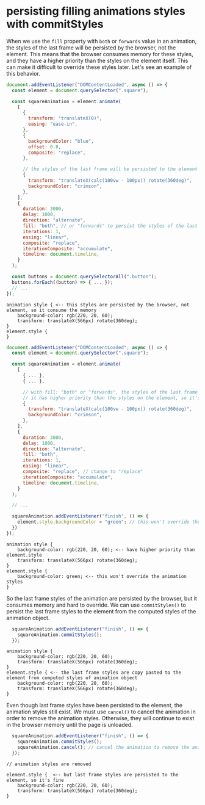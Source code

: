 # persisting filling animations styles with commitStyles

When we use the `fill` property with `both` or `forwards` value in an animation, the styles of the last frame will be persisted by the browser, not the element. This means that the browser consumes memory for these styles, and they have a higher priority than the styles on the element itself. This can make it difficult to override these styles later. Let's see an example of this behavior.

```js
document.addEventListener("DOMContentLoaded", async () => {
  const element = document.querySelector(".square");

  const squareAnimation = element.animate(
    [
      {
        transform: "translateX(0)",
        easing: "ease-in",
      },
      {
        backgroundColor: "blue",
        offset: 0.8,
        composite: "replace",
      },

      // the styles of the last frame will be persisted to the element
      {
        transform: "translateX(calc(100vw - 100px)) rotate(360deg)",
        backgroundColor: "crimson",
      },
    ],
    {
      duration: 3000,
      delay: 1000,
      direction: "alternate",
      fill: "both", // or "forwards" to persist the styles of the last frame to the element
      iterations: 1,
      easing: "linear",
      composite: "replace",
      iterationComposite: "accumulate",
      timeline: document.timeline,
    }
  );

  const buttons = document.querySelectorAll(".button");
  buttons.forEach((button) => { ... });
  // ...
});
```


```
animation style { <-- this styles are persisted by the browser, not element, so it consume the memory
    background-color: rgb(220, 20, 60);
    transform: translateX(566px) rotate(360deg);
}
element.style {
}
```

```js
document.addEventListener("DOMContentLoaded", async () => {
  const element = document.querySelector(".square");

  const squareAnimation = element.animate(
    [
      { ... },
      { ... },

      // with fill: "both" or "forwards", the styles of the last frame will be persisted by the browser
      // it has higher priority than the styles on the element, so it's hard to be overridden
      {
        transform: "translateX(calc(100vw - 100px)) rotate(360deg)",
        backgroundColor: "crimson",
      },
    ],
    {
      duration: 3000,
      delay: 1000,
      direction: "alternate",
      fill: "both",
      iterations: 1,
      easing: "linear",
      composite: "replace", // change to "replace"
      iterationComposite: "accumulate",
      timeline: document.timeline,
    }
  );

  // ...

  squareAnimation.addEventListener("finish", () => {
    element.style.backgroundColor = "green"; // this won't override the animation styles
  })
});
```

```
animation style {
    background-color: rgb(220, 20, 60); <-- have higher priority than element.style
    transform: translateX(566px) rotate(360deg);
}
element.style {
    background-color: green; <-- this won't override the animation styles
}
```

So the last frame styles of the animation are persisted by the browser, but it consumes memory and hard to override. We can use `commitStyles()` to persist the last frame styles to the element from the computed styles of the animation object.

```js
  squareAnimation.addEventListener("finish", () => {
    squareAnimation.commitStyles();
  });
```


```
animation style {
    background-color: rgb(220, 20, 60);
    transform: translateX(566px) rotate(360deg);
}
element.style { <-- the last frame styles are copy pasted to the element from computed styles of animation object
    background-color: rgb(220, 20, 60);
    transform: translateX(566px) rotate(360deg);
}
```

Even though last frame styles have been persisted to the element, the animation styles still exist. We must use `cancel()` to cancel the animation in order to remove the animation styles. Otherwise, they will continue to exist in the browser memory until the page is unloaded.

```js
  squareAnimation.addEventListener("finish", () => {
    squareAnimation.commitStyles();
    squareAnimation.cancel(); // cancel the animation to remove the animation styles
  });
```


```
// animation styles are removed

element.style {  <-- but last frame styles are persisted to the element, so it's fine
    background-color: rgb(220, 20, 60);
    transform: translateX(566px) rotate(360deg);
}
```
